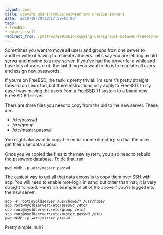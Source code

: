 ```yaml
---
layout: post
title: Copying users/groups between two FreeBSD servers
date: '2010-09-30T20:17:58+03:00'
tags:
- FreeBSD
- Note-to-self
redirect_from: /post/92729926614/copying-usersgroups-between-freebsd-servers
---
```


Sometimes you want to move **all** users and groups from one server to another without having to recreate all users. Let’s say you are retiring an old server and moving to a new server. If you’ve had the server for a while and have lots of users on it, the last thing you want to do is to recreate all users and assign new passwords.

If you’re on FreeBSD, the task is pretty trivial. I’m sure it’s pretty straight forward on Linux too, but these instructions only apply to FreeBSD. In my case I was moving the users from a FreeBSD 7.1 system to a brand new FreeBSD 8.1 server.

There are three files you need to copy from the old to the new server. These are:

- /etc/passwd
- /etc/group
- /etc/master.passwd

You might also want to copy the entire /home directory, so that the users get their user data across.

Once you’ve copied the files to the new system, you also need to rebuild the password database. To do that, run:

    pwd_mkdb -p /etc/master.passwd

The easiest way to get all that data across is to copy them over SSH with scp. You will need to enable root-login in sshd, but other than that, it is very straight forward. Here’s an example of all of the above if you’re logged into the new server.

    scp -r root@myoldserver:/usr/home/* /usr/home/  
    scp root@myoldserver:/etc/passwd /etc/  
    scp root@myoldserver:/etc/group /etc/  
    scp root@myoldserver:/etc/master.passwd /etc/  
    pwd_mkdb -p /etc/master.passwd

Pretty simple, huh?
